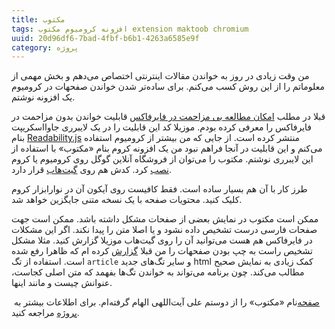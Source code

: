 ```yaml
---
title: مکتوب
tags: افزونه کرومیوم مکتوب extension maktoob chromium
uuid: 20d96df6-7bad-4fbf-b6b1-4263a6585e9f
category: پروژه
---
```


من وقت زیادی در روز به خواندن مقالات اینترنتی اختصاص می‌دهم و بخش مهمی از معلوماتم را از این روش کسب می‌کنم. برای ساده‌تر شدن خواندن صفحهات در کرومیوم یک افزونه نوشتم.

قبلا در مطلب [امکان مطالعه بی مزاحمت در فایرفاکس](distraction-free-reading) قابلیت خواندن بدون مزاحمت در فایرفاکس را معرفی کرده بودم. موزیلا کد این قابلیت را در یک لایبرری جاوااسکریپت بنام [Readability.js](https://github.com/mozilla/readability) منتشر کرده است. از جایی که من بیشتر از کرومیوم استفاده می‌کنم و این قابلیت در آنجا فراهم نبود من یک افزونه کروم بنام «مکتوب» با استفاده از این لایبرری نوشتم. مکتوب را می‌توان از ‬فروشگاه آنلاین گوگل روی کرومیوم یا کروم ‎‬[نصب](https://chrome.google.com/webstore/detail/maktoob/oahgddeaidcccjknakhbamebomknkdfo) کرد. کدش هم روی [گیت‌هاب](https://github.com/mehdisadeghi/maktoob) قرار دارد.

طرز کار با آن هم بسیار ساده است. فقط کافیست روی آیکون آن در نوارابزار کروم کلیک کنید. محتویات صفحه با یک نسخه متنی جایگزین خواهد شد.

ممکن است مکتوب در نمایش بعضی از صفحات مشکل داشته باشد. ممکن است جهت صفحات فارسی درست تشخیص داده نشود و یا اصلا متن را پیدا نکند. اگر این مشکلات در فایرفاکس هم هست می‌توانید آن را روی گیت‌هاب موزیلا گزارش کنید. مثلا مشکل تشخیص راست به چپ بودن صفحهات را من قبلا [گزارش](https://bugzilla.mozilla.org/show_bug.cgi?id=1173548) کرده ام که ظاهرا رفع شده است. استفاده از تگ `article` و سایر تگ‌های جدید html کمک زیادی به نمایش صحیح مطالب می‌کند. چون برنامه می‌تواند به خواندن تگ‌ها بفهمد که متن اصلی کجاست، عنوانش چیست و مانند اینها.

نام «مکتوب» را از دوستم علی آیت‌اللهی الهام گرفته‌ام. برای اطلاعات بیشتر به ‏‎[صفحه پروژه](projects/maktoob) مراجعه کنید.

